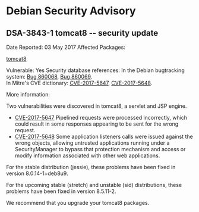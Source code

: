 
Debian Security Advisory
========================


DSA-3843-1 tomcat8 -- security update
-------------------------------------



Date Reported:
03 May 2017
Affected Packages:

[tomcat8](https://packages.debian.org/src:tomcat8)

Vulnerable:
Yes
Security database references:
In the Debian bugtracking system: [Bug 860068](https://bugs.debian.org/cgi-bin/bugreport.cgi?bug=860068), [Bug 860069](https://bugs.debian.org/cgi-bin/bugreport.cgi?bug=860069).  
In Mitre's CVE dictionary: [CVE-2017-5647](https://security-tracker.debian.org/tracker/CVE-2017-5647), [CVE-2017-5648](https://security-tracker.debian.org/tracker/CVE-2017-5648).  

More information:

Two vulnerabilities were discovered in tomcat8, a servlet and JSP
engine.


* [CVE-2017-5647](https://security-tracker.debian.org/tracker/CVE-2017-5647)
Pipelined requests were processed incorrectly, which could result in
 some responses appearing to be sent for the wrong request.
* [CVE-2017-5648](https://security-tracker.debian.org/tracker/CVE-2017-5648)
Some application listeners calls were issued against the wrong
 objects, allowing untrusted applications running under a
 SecurityManager to bypass that protection mechanism and access or
 modify information associated with other web applications.


For the stable distribution (jessie), these problems have been fixed in
version 8.0.14-1+deb8u9.


For the upcoming stable (stretch) and unstable (sid) distributions,
these problems have been fixed in version 8.5.11-2.


We recommend that you upgrade your tomcat8 packages.





